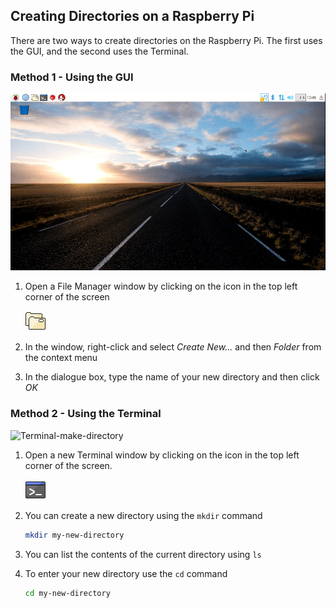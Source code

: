 ## Creating Directories on a Raspberry Pi

There are two ways to create directories on the Raspberry Pi. The first uses the GUI, and the second uses the Terminal.

### Method 1 - Using the GUI

![GUI-make-directory](images/GUI-make-directory.gif)

1. Open a File Manager window by clicking on the icon in the top left corner of the screen

   ![file-manager](images/file-manager.png)

1. In the window, right-click and select *Create New...* and then *Folder* from the context menu
1. In the dialogue box, type the name of your new directory and then click *OK*

### Method 2 - Using the Terminal

![Terminal-make-directory](images/Terminal-make-directory.gif)

1. Open a new Terminal window by clicking on the icon in the top left corner of the screen.

   ![terminal](images/terminal.png)

1. You can create a new directory using the `mkdir` command

	~~~bash
	mkdir my-new-directory
	~~~

1. You can list the contents of the current directory using `ls`
1. To enter your new directory use the `cd` command

	~~~bash
	cd my-new-directory
	~~~


